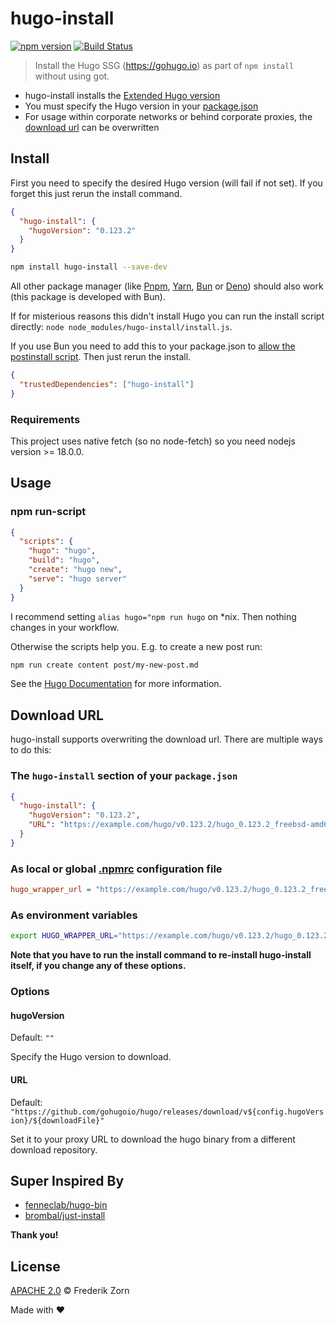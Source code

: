 # hugo-install

[![npm version](https://img.shields.io/npm/v/hugo-install?logo=npm&logoColor=fff&labelColor=000000&color=ff3eec)](https://www.npmjs.com/package/hugo-install) [![Build Status](https://img.shields.io/github/actions/workflow/status/z0rrn/hugo-install/publish.yml?logo=github&logoColor=fff&labelColor=000000&color=ff3eec)](https://github.com/z0rrn/hugo-install/actions)

> Install the Hugo SSG (https://gohugo.io) as part of `npm install` without using got.

- hugo-install installs the [Extended Hugo version](https://github.com/gohugoio/hugo/releases/tag/v0.43)
- You must specify the Hugo version in your [package.json](#install)
- For usage within corporate networks or behind corporate proxies, the [download url](#download-url) can be overwritten

## Install

First you need to specify the desired Hugo version (will fail if not set). If you forget this just rerun the install command.

```json
{
  "hugo-install": {
    "hugoVersion": "0.123.2"
  }
}
```

```sh
npm install hugo-install --save-dev
```

All other package manager (like [Pnpm](https://pnpm.io/), [Yarn](https://yarnpkg.com/), [Bun](https://bun.sh) or [Deno](https://deno.com)) should also work (this package is developed with Bun).

If for misterious reasons this didn't install Hugo you can run the install script directly: `node node_modules/hugo-install/install.js`.

If you use Bun you need to add this to your package.json to [allow the postinstall script](https://bun.sh/docs/cli/install#lifecycle-scripts). Then just rerun the install.

```json
{
  "trustedDependencies": ["hugo-install"]
}
```

### Requirements

This project uses native fetch (so no node-fetch) so you need nodejs version >= 18.0.0.

## Usage

### npm run-script

```json
{
  "scripts": {
    "hugo": "hugo",
    "build": "hugo",
    "create": "hugo new",
    "serve": "hugo server"
  }
}
```

I recommend setting `alias hugo="npm run hugo` on \*nix. Then nothing changes in your workflow.

Otherwise the scripts help you. E.g. to create a new post run:

```sh
npm run create content post/my-new-post.md
```

See the [Hugo Documentation](https://gohugo.io) for more information.

## Download URL

hugo-install supports overwriting the download url. There are multiple ways to do this:

### The `hugo-install` section of your `package.json`

```json
{
  "hugo-install": {
    "hugoVersion": "0.123.2",
    "URL": "https://example.com/hugo/v0.123.2/hugo_0.123.2_freebsd-amd64.tar.gz"
  }
}
```

### As local or global [.npmrc](https://docs.npmjs.com/files/npmrc) configuration file

```ini
hugo_wrapper_url = "https://example.com/hugo/v0.123.2/hugo_0.123.2_freebsd-amd64.tar.gz"
```

### As environment variables

```sh
export HUGO_WRAPPER_URL="https://example.com/hugo/v0.123.2/hugo_0.123.2_freebsd-amd64.tar.gz"
```

**Note that you have to run the install command to re-install hugo-install itself, if you change any of these options.**

### Options

#### hugoVersion

Default: `""`

Specify the Hugo version to download.

#### URL

Default: `"https://github.com/gohugoio/hugo/releases/download/v${config.hugoVersion}/${downloadFile}"`

Set it to your proxy URL to download the hugo binary from a different download repository.

## Super Inspired By

- [fenneclab/hugo-bin](https://github.com/fenneclab/hugo-bin)
- [brombal/just-install](https://github.com/brombal/just-install)

**Thank you!**

## License

[APACHE 2.0](LICENSE) © Frederik Zorn

Made with :heart:
